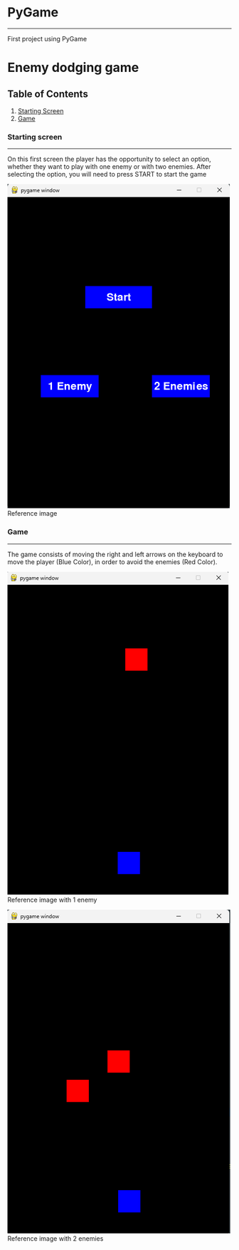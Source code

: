 # PyGame

---

First project using PyGame

# Enemy dodging game

## Table of Contents

1. [Starting Screen](#starting-screen)
2. [Game](#game)

### Starting screen

---

On this first screen the player has the opportunity to select an option, whether they want to play with one enemy or with two enemies. After selecting the option, you will need to press START to start the game

![Starting screen](./img/pyGame.png)
Reference image

### Game

---

The game consists of moving the right and left arrows on the keyboard to move the player (Blue Color), in order to avoid the enemies (Red Color).

![Game screen](./img/enemy1.png)
Reference image with 1 enemy

![Game screen](./img/enemy2.png)
Reference image with 2 enemies
